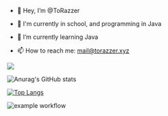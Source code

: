 - 👋 Hey, I’m @ToRazzer
- 👀 I'm currently in school, and programming in Java
- 🌱 I’m currently learning Java

- 📫 How to reach me: mail@torazzer.xyz




![](https://img.shields.io/badge/<WORD_ON_LEFT>-<WORD_ON_RIGHT>-informational?style=flat&logo=data:image/svg%2bxml;base64,<BASE64_DATA>)

![Anurag's GitHub stats](https://github-readme-stats.vercel.app/api?username=torazzer&show_icons=true&theme=dark)

[![Top Langs](https://github-readme-stats.vercel.app/api/top-langs/?username=anuraghazra&layout=compact)](https://github.com/anuraghazra/github-readme-stats)

![example workflow](https://github.com/github/docs/actions/workflows/main.yml/badge.svg)



